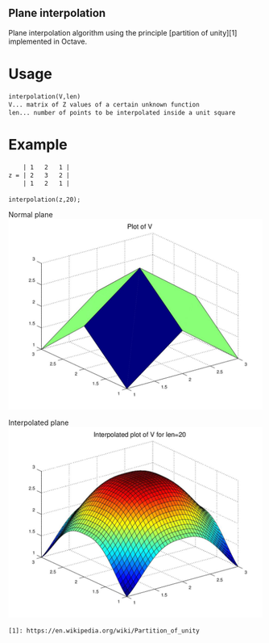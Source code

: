 ## Plane interpolation
Plane interpolation algorithm using the principle [partition of unity][1] implemented in Octave. 
#  Usage
    interpolation(V,len)
    V... matrix of Z values of a certain unknown function
    len... number of points to be interpolated inside a unit square

# Example
        | 1   2   1 |
    z = | 2   3   2 |
        | 1   2   1 |

    interpolation(z,20);

Normal plane
![alt text](https://github.com/AndrejHafner/Plane-interpolation/blob/master/planes/interpolated.jpeg)

Interpolated plane
![alt text](https://github.com/AndrejHafner/Plane-interpolation/blob/master/planes/normal.jpeg)

    [1]: https://en.wikipedia.org/wiki/Partition_of_unity
